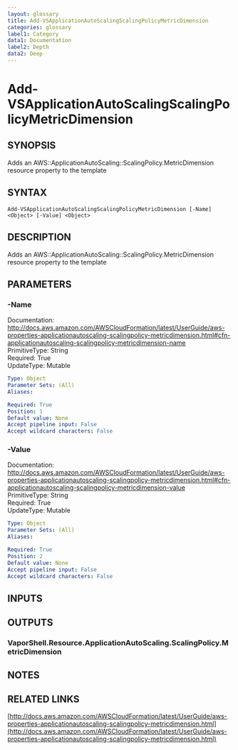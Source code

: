 ```yaml
---
layout: glossary
title: Add-VSApplicationAutoScalingScalingPolicyMetricDimension
categories: glossary
label1: Category
data1: Documentation
label2: Depth
data2: Deep
---
```


# Add-VSApplicationAutoScalingScalingPolicyMetricDimension

## SYNOPSIS
Adds an AWS::ApplicationAutoScaling::ScalingPolicy.MetricDimension resource property to the template

## SYNTAX

```
Add-VSApplicationAutoScalingScalingPolicyMetricDimension [-Name] <Object> [-Value] <Object>
```

## DESCRIPTION
Adds an AWS::ApplicationAutoScaling::ScalingPolicy.MetricDimension resource property to the template

## PARAMETERS

### -Name
Documentation: http://docs.aws.amazon.com/AWSCloudFormation/latest/UserGuide/aws-properties-applicationautoscaling-scalingpolicy-metricdimension.html#cfn-applicationautoscaling-scalingpolicy-metricdimension-name    
PrimitiveType: String    
Required: True    
UpdateType: Mutable

```yaml
Type: Object
Parameter Sets: (All)
Aliases: 

Required: True
Position: 1
Default value: None
Accept pipeline input: False
Accept wildcard characters: False
```

### -Value
Documentation: http://docs.aws.amazon.com/AWSCloudFormation/latest/UserGuide/aws-properties-applicationautoscaling-scalingpolicy-metricdimension.html#cfn-applicationautoscaling-scalingpolicy-metricdimension-value    
PrimitiveType: String    
Required: True    
UpdateType: Mutable

```yaml
Type: Object
Parameter Sets: (All)
Aliases: 

Required: True
Position: 2
Default value: None
Accept pipeline input: False
Accept wildcard characters: False
```

## INPUTS

## OUTPUTS

### VaporShell.Resource.ApplicationAutoScaling.ScalingPolicy.MetricDimension

## NOTES

## RELATED LINKS

[http://docs.aws.amazon.com/AWSCloudFormation/latest/UserGuide/aws-properties-applicationautoscaling-scalingpolicy-metricdimension.html](http://docs.aws.amazon.com/AWSCloudFormation/latest/UserGuide/aws-properties-applicationautoscaling-scalingpolicy-metricdimension.html)

